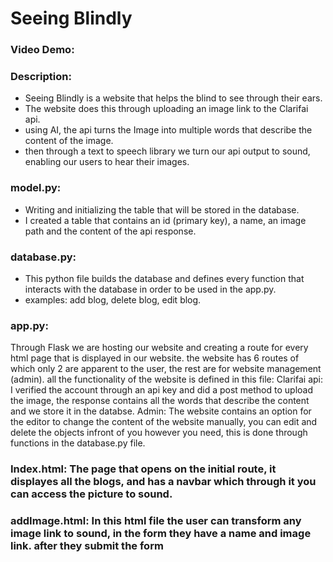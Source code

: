 # Seeing Blindly
### Video Demo:  <URL HERE>
### Description: 
  - Seeing Blindly is a website that helps the blind to see through their ears. 
  - The website does this through uploading an image link to the Clarifai api. 
  - using AI, the api turns the Image into multiple words that describe the content of the image. 
  - then through a text to speech library we turn our api output to sound, enabling our users to hear their images. 
### model.py: 
  - Writing and initializing the table that will be stored in the database. 
  - I created a table that contains an id (primary key), a name, an image path and the content of the api response.
### database.py: 
  - This python file builds the database and defines every function that interacts with the database in order to be used in the app.py. 
  - examples: add blog, delete blog, edit blog.
### app.py: 
  Through Flask we are hosting our website and creating a route for every html page that is displayed in our website. 
  the website has 6 routes of which only 2 are apparent to the user, the rest are for website management (admin). 
  all the functionality of the website is defined in this file: 
      Clarifai api: I verified the account through an api key and did a post method to upload the image, the response contains all the words that describe the content and we store it in the databse. Admin: The website contains an option for the editor to change the content of the website manually, you can edit and delete the objects infront of you however you need, this is done through functions in the database.py file.
### Index.html: The page that opens on the initial route, it displayes all the blogs, and has a navbar which through it you can access the picture to sound.
### addImage.html: In this html file the user can transform any image link to sound, in the form they have a name and image link. after they submit the form 

